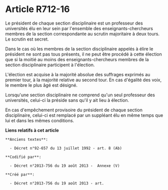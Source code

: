 # Article R712-16

Le président de chaque section disciplinaire est un professeur des universités élu en leur sein par l'ensemble des
enseignants-chercheurs membres de la section correspondante au scrutin majoritaire à deux tours. Le scrutin est secret.

Dans le cas où les membres de la section disciplinaire appelés à élire le président ne sont pas tous présents, il ne peut
être procédé à cette élection que si la moitié au moins des enseignants-chercheurs membres de la section disciplinaire
participent à l'élection.

L'élection est acquise à la majorité absolue des suffrages exprimés au premier tour, à la majorité relative au second tour.
En cas d'égalité des voix, le membre le plus âgé est désigné.

Lorsqu'une section disciplinaire ne comprend qu'un seul professeur des universités, celui-ci la préside sans qu'il y ait lieu
à élection.

En cas d'empêchement provisoire du président de chaque section disciplinaire, celui-ci est remplacé par un suppléant élu en
même temps que lui et dans les mêmes conditions.

**Liens relatifs à cet article**

	**Anciens textes**:

	  - Décret n°92-657 du 13 juillet 1992 - art. 8 (Ab)

	**Codifié par**:

	  - Décret n°2013-756 du 19 août 2013 -  Annexe (V)

	**Créé par**:

	  - Décret n°2013-756 du 19 août 2013 - art.

